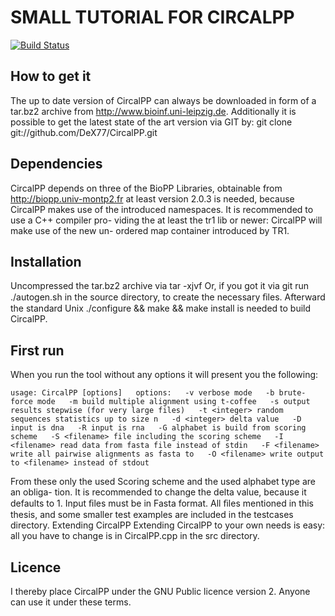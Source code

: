 SMALL TUTORIAL FOR CIRCALPP
=============

[![Build Status](https://secure.travis-ci.org/DeX77/CircalPP.png)](http://travis-ci.org/DeX77/CircalPP)

How to get it
-------

The up to date version of CircalPP can always be downloaded in form of a tar.bz2
archive from
http://www.bioinf.uni-leipzig.de. Additionally it is possible to get the
latest state of the art version via GIT by:
git clone git://github.com/DeX77/CircalPP.git

Dependencies
-------

CircalPP depends on three of the BioPP Libraries, obtainable from
http://biopp.univ-montp2.fr at least version 2.0.3 is needed, because CircalPP makes
use of the introduced namespaces. It is recommended to use a C++ compiler pro-
viding the at least the tr1 lib or newer: CircalPP will make use of the new un-
ordered map container introduced by TR1.

Installation
-------

Uncompressed the tar.bz2 archive via tar -xjvf <tar-ball> Or, if you got it
via git run ./autogen.sh in the source directory, to create the necessary ﬁles.
Afterward the standard Unix ./configure && make && make install is
needed to build CircalPP.

First run
-------

When you run the tool without any options it will present you the following:

`usage: CircalPP [options]  
options:  
-v verbose mode  
-b brute-force mode  
-m build multiple alignment using t-coffee  
-s output results stepwise (for very large files)  
-t <integer> random sequences statistics up to size n  
-d <integer> delta value  
-D input is dna  
-R input is rna  
-G alphabet is build from scoring scheme  
-S <filename> file including the scoring scheme  
-I <filename> read data from fasta file instead of stdin  
-F <filename> write all pairwise alignments as fasta to  
-O <filename> write output to <filename> instead of stdout`

From these only the used Scoring scheme and the used alphabet type are an obliga-
tion. It is recommended to change the delta value, because it defaults to 1. Input
ﬁles must be in Fasta format. All ﬁles mentioned in this thesis, and some smaller
test examples are included in the testcases directory.
Extending CircalPP
Extending CircalPP to your own needs is easy: all you have to change is in
CircalPP.cpp in the src directory.

Licence
-------

I thereby place CircalPP under the GNU Public licence version 2. Anyone can
use it under these terms.